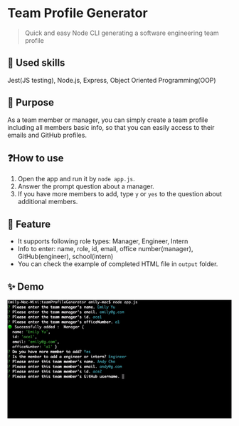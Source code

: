 # Team Profile Generator

> Quick and easy Node CLI generating a software engineering team profile

## 📌 Used skills

Jest(JS testing), Node.js, Express, Object Oriented Programming(OOP)

## 🎯 Purpose

As a team member or manager, you can simply create a team profile including all members basic info, so that you can easily access to their emails and GitHub profiles.

## ❓How to use

1. Open the app and run it by `node app.js`.
2. Answer the prompt question about a manager.
3. If you have more members to add, type `y` or `yes` to the question about additional members.

## 🧩 Feature

- It supports following role types: Manager, Engineer, Intern
- Info to enter: name, role, id, email, office number(manager), GitHub(engineer), school(intern)
- You can check the example of completed HTML file in `output` folder.

## ✨ Demo

![demo](./demo.gif)
